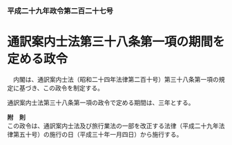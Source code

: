 ### 平成二十九年政令第二百二十七号  
# 通訳案内士法第三十八条第一項の期間を定める政令  
　内閣は、通訳案内士法（昭和二十四年法律第二百十号）第三十八条第一項の規定に基づき、この政令を制定する。  
  
通訳案内士法第三十八条第一項の政令で定める期間は、三年とする。  
  
**附　則**  
この政令は、通訳案内士法及び旅行業法の一部を改正する法律（平成二十九年法律第五十号）の施行の日（平成三十年一月四日）から施行する。  
  
